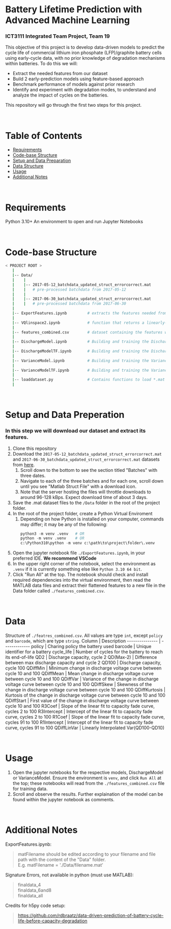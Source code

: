 # Battery Lifetime Prediction with Advanced Machine Learning
### ICT3111 Integrated Team Project, Team 19
This objective of this project is to develop data-driven models to predict the cycle life of commercial lithium iron phosphate (LFP)/graphite battery cells using early-cycle data, with no prior knowledge of degradation mechanisms within batteries.
To do this we will:
- Extract the needed features from our dataset
- Build 2 early-prediction models using feature-based approach
- Benchmark performance of models against prior research
- Identify and experiment with degradation modes, to understand and analyze the impact of cycles on the batteries.

This repository will go through the first two steps for this project.

<br />

# Table of Contents  
- [Requirements](#requirements)
- [Code-base Structure](#codebase)
- [Setup and Data Preparation](#setup)
- [Data Structure](#data)
- [Usage](#usage)
- [Additional Notes](#notes)


<a name="requirements"></a>

<br />

# Requirements

Python 3.10+
An environment to open and run Jupyter Notebooks

<br />

<a name="codebase"></a>

# Code-base Structure

```bash
< PROJECT ROOT >
   |
   |-- Data/
   |    |
   |    |-- 2017-05-12_batchdata_updated_struct_errorcorrect.mat    
   |    |   # pre-processed batchdata from 2017-05-12
   |    |
   |    |-- 2017-06-30_batchdata_updated_struct_errorcorrect.mat    
   |    |   # pre-processed batchdata from 2017-06-30
   |
   |-- ExportFeatures.ipynb         # extracts the features needed from the batchdata to train our models
   |
   |-- VQlinspace2.ipynb            # function that returns a linearly-spaced V vs Q curve. used to extract QDiffLinVar in ExportFeatures.csv
   |
   |-- features_combined.csv        # dataset containing the features we need to train our models. to be generated by ExportFeatures.ipynb
   |
   |-- DischargeModel.ipynb         # Building and training the Discharge Model using scipy
   |
   |-- DischargeModelTF.ipynb       # Building and training the Discharge Model using TensorFlow
   |
   |-- VarianceModel.ipynb          # Building and training the Variance Model using scipy
   |
   |-- VarianceModelTF.ipynb        # Building and training the Variance Model using TensorFlow
   |
   |-- loaddataset.py               # Contains functions to load *.mat data into memory, or read its data directly
   |
```

<br />

<a name="setup"></a>

# Setup and Data Preperation
### In this step we will download our dataset and extract its features.

1. Clone this repository
2. Download the `2017-05-12_batchdata_updated_struct_errorcorrect.mat` and `2017-06-30_batchdata_updated_struct_errorcorrect.mat` datasets from [here](https://data.matr.io/1/projects/5c48dd2bc625d700019f3204).
    1. Scroll down to the bottom to see the section titled "Batches" with three dates.
    2. Navigate to each of the three batches and for each one, scroll down until you see "Matlab Struct File" with a download icon.
    3. Note that the server hosting the files will throttle downloads to around 96-128 kBps. Expect download time of about 3 days.
3. Save the .mat dataset files to the `/Data` folder in the root of the project folder.
4. In the root of the project folder, create a Python Virtual Enviroment
    1. Depending on how Python is installed on your computer, commands may differ; it may be any of the following:  
        ```python
        python3 -m venv .venv   # OR  
        python -m venv .venv    # OR  
        c:\Python310\python -m venv c:\path\to\project\folder\.venv  
        ```
5. Open the jupyter notebook file `./ExportFeatures.ipynb`, in your preferred IDE. **We recommend VSCode**
6. In the upper right corner of the notebook, select the environment as `.venv` if it is currently something else like `Python 3.10 64 bit`.
7. Click "Run All" at the top. The notebook should check and install required dependencies into the virtual environment, then read the MATLAB data files and extract their flattened features to a new file in the Data folder called `./features_combined.csv`.

<br />

<a name="data"></a>

# Data
Structure of `./featres_combined.csv`. All values are type `int`, except `policy` and `barcode`, which are type `string`.
Column          | Description
--------------- | -------------
policy          | Charing policy the battery used
barcode         | Unique identifier for a battery
cycle_life      | Number of cycles for the battery to reach its end-of-life
QD2             | Discharge capacity, cycle 2
QD(Max-2)       | Difference between max discharge capacity and cycle 2
QD100           | Discharge capacity, cycle 100
QDiffMin        | Minimum change in discharge voltage curve between cycle 10 and 100
QDiffMean       | Mean change in discharge voltage curve between cycle 10 and 100
QDiffVar        | Variance of the change in discharge voltage curve between cycle 10 and 100
QDiffSkew       | Skewness of the change in discharge voltage curve between cycle 10 and 100
QDiffKurtosis   | Kurtosis of the change in discharge voltage curve between cycle 10 and 100
QDiffStart      | First value of the change in discharge voltage curve between cycle 10 and 100
R3Coef          | Slope of the linear fit to capacity fade curve, cycles 2 to 100
R3Intercept     | Intercept of the linear fit to capacity fade curve, cycles 2 to 100
R1Coef          | Slope of the linear fit to capacity fade curve, cycles 91 to 100
R1Intercept     | Intercept of the linear fit to capacity fade curve, cycles 91 to 100
QDiffLinVar     | Linearly Interpolated Var(QD100-QD10)

<br />

<a name="usage"></a>

# Usage
1. Open the jupyter notebooks for the respective models, DischargeModel or VarianceModel. Ensure the environment is `venv`, and click `Run All` at the top; these notebooks will read from the `./features_combined.csv` file for training data.
2. Scroll and observe the results. Further explaination of the model can be found within the jupyter notebook as comments. 

<br />

<a name="notes"></a>

# Additional Notes
ExportFeatures.ipynb:
> matFilename should be edited according to your filename and file path with the content of the "Data" folder.  
> E.g. matFilename = './Data/filename.mat'

Signature Errors, not available in python (must use MATLAB):
> finaldata_4  
> finaldata_6and8  
> finaldata_all

Credits for h5py code setup:
> https://github.com/rdbraatz/data-driven-prediction-of-battery-cycle-life-before-capacity-degradation
